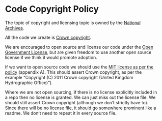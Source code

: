 # Code Copyright Policy

The topic of copyright and licensing topic is owned by the [National Archives](https://www.nationalarchives.gov.uk/).

All the code we create is [Crown copyright](https://www.nationalarchives.gov.uk/information-management/re-using-public-sector-information/uk-government-licensing-framework/open-government-licence/open-software-licences/).

We are encouraged to open source and license our code under the [Open Government License](https://www.nationalarchives.gov.uk/information-management/re-using-public-sector-information/uk-government-licensing-framework/open-government-licence/open-software-licences/), but are given freedom to use another open source license if we think it would promote adoption.

If we want to open source code we should use the [MIT license as per the policy](https://github.com/UKHO/Software-Engineering-Policies/blob/master/OpenSourceContribution/OpenSourceContributionPolicy.md) (appendix A).  This should assert Crown copyright, as per the example “Copyright (C) 2011 Crown copyright (United Kingdom Hydrographic Office)”).

Where we are not open sourcing, if there is no license explicitly included in a repo then no license is granted.  We can just miss out the license file.  We should still assert Crown copyright (although we don’t strictly have to).  Since there will be no license file, it should go somewhere prominent like a readme.  We don’t need to repeat it in every source file.
